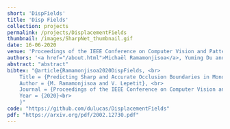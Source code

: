 ```yaml
---
short: 'DispFields'
title: 'Disp Fields'
collection: projects
permalink: /projects/DisplacementFields
thumbnail: /images/SharpNet_thumbnail.gif
date: 16-06-2020
venue: 'Proceedings of the IEEE Conference on Computer Vision and Pattern Recognition'
authors: '<a href="/about.html">Michaël Ramamonjisoa</a>, Yuming Du and Vincent Lepetit'
abstract: "abstract"
bibtex: "@article{Ramamonjisoa2020DispFields, <br>
    Title = {Predicting Sharp and Accurate Occlusion Boundaries in Monocular Depth Estimation Using Displacement Fields}, <br>
    Author = {M. Ramamonjisoa and V. Lepetit}, <br>
    Journal = {Proceedings of the IEEE Conference on Computer Vision and Pattern Recognition (CVPR)}, <br>
    Year = {2020}<br>
    }"
code: "https://github.com/dulucas/DisplacementFields"
pdf: "https://arxiv.org/pdf/2002.12730.pdf"
---
```


